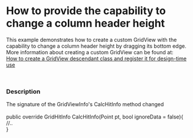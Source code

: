 # How to provide the capability to change a column header height


<p>This example demonstrates how to create a custom GridView with the capability to change a column header height by dragging its bottom edge. More information about creating a custom GridView can be found at:<br />
<a href="https://www.devexpress.com/Support/Center/p/A859">How to create a GridView descendant class and register it for design-time use</a></p><p><br />
</p>


<h3>Description</h3>

The signature of the GridViewInfo's CalcHitInfo method changed<br><br>public override GridHitInfo CalcHitInfo(Point pt, bool ignoreData = false){<br>//..<br>}

<br/>


